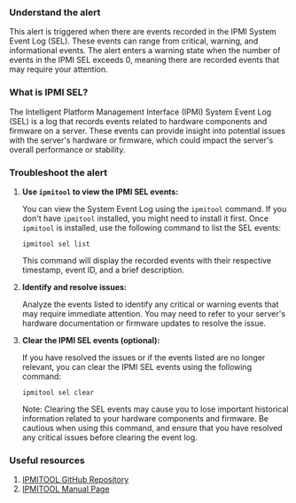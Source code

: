 ### Understand the alert

This alert is triggered when there are events recorded in the IPMI System Event Log (SEL). These events can range from critical, warning, and informational events. The alert enters a warning state when the number of events in the IPMI SEL exceeds 0, meaning there are recorded events that may require your attention.

### What is IPMI SEL?

The Intelligent Platform Management Interface (IPMI) System Event Log (SEL) is a log that records events related to hardware components and firmware on a server. These events can provide insight into potential issues with the server's hardware or firmware, which could impact the server's overall performance or stability.

### Troubleshoot the alert

1. **Use `ipmitool` to view the IPMI SEL events:**

   You can view the System Event Log using the `ipmitool` command. If you don't have `ipmitool` installed, you might need to install it first. Once `ipmitool` is installed, use the following command to list the SEL events:

   ```
   ipmitool sel list
   ```

   This command will display the recorded events with their respective timestamp, event ID, and a brief description.

2. **Identify and resolve issues:**

   Analyze the events listed to identify any critical or warning events that may require immediate attention. You may need to refer to your server's hardware documentation or firmware updates to resolve the issue.

3. **Clear the IPMI SEL events (optional):**

   If you have resolved the issues or if the events listed are no longer relevant, you can clear the IPMI SEL events using the following command:

   ```
   ipmitool sel clear
   ```

   Note: Clearing the SEL events may cause you to lose important historical information related to your hardware components and firmware. Be cautious when using this command, and ensure that you have resolved any critical issues before clearing the event log.

### Useful resources

1. [IPMITOOL GitHub Repository](https://github.com/ipmitool/ipmitool)
2. [IPMITOOL Manual Page](https://linux.die.net/man/1/ipmitool)
